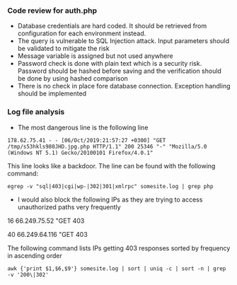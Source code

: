 ### Code review for auth.php

- Database credentials are hard coded. It should be retrieved from configuration for each environment instead.
- The query is vulnerable to SQL Injection attack. Input parameters should be validated to mitigate the risk
- Message variable is assigned but not used anywhere
- Password check is done with plain text which is a security risk. Password should be hashed before saving and the
  verification should be done by using hashed comparison
- There is no check in place fore database connection. Exception handling should be implemented

### Log file analysis
- The most dangerous line is the following line

`178.62.75.41 - - [06/Oct/2019:21:57:27 +0300] "GET /tmp/s53hkls980JHD.jpg.php HTTP/1.1" 200 25346 "-" "Mozilla/5.0 (Windows NT 5.1) Gecko/20100101 Firefox/4.0.1"`

This line looks like a backdoor.
The line can be found with the following command:

`egrep -v "sql|403|cgi|wp-|302|301|xmlrpc" somesite.log | grep php`

- I would also block the following IPs as they are trying to access unauthorized paths very frequently  

16 66.249.75.52 "GET 403

40 66.249.64.116 "GET 403

The following command lists IPs getting 403 responses sorted by frequency in ascending order

`awk {'print $1,$6,$9'} somesite.log | sort | uniq -c | sort -n | grep -v '200\|302'`
